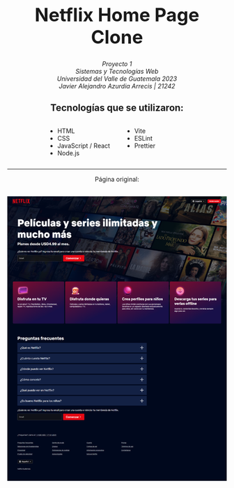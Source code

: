 <h1 align="center" style="font-size: 3em;">Netflix Home Page Clone</h1>
<div align="center" style="font-style: italic">
Proyecto 1 <br/>
Sistemas y Tecnologías Web <br/>
Universidad del Valle de Guatemala 2023 <br/>
Javier Alejandro Azurdia Arrecis | 21242 <br/>
</div>

<div style="display: flex; justify-content: center; flex-direction: column; align-items: center">
<h2 style="font-size: 1.5em;">
    Tecnologías que se utilizaron:
</h2>
<ul style=" column-count: 2; column-gap: 4em;">
    <li>HTML</li>
    <li>CSS</li>
    <li>JavaScript / React</li>
    <li>Node.js</li>
    <li>Vite</li>
    <li>ESLint</li>
    <li>Prettier</li>
</ul>
</div>
<hr/>
<div align="center" style="font-size: 1em">
    Página original: 
<br/>
<br/>
    
![Screenshot de la página original](Pagina-original.png)

</div>
